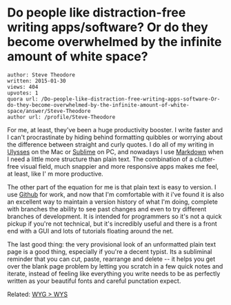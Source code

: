 # Do people like distraction-free writing apps/software? Or do they become overwhelmed by the infinite amount of white space?

	author: Steve Theodore
	written: 2015-01-30
	views: 404
	upvotes: 1
	quora url: /Do-people-like-distraction-free-writing-apps-software-Or-do-they-become-overwhelmed-by-the-infinite-amount-of-white-space/answer/Steve-Theodore
	author url: /profile/Steve-Theodore


For me, at least, they've been a huge productivity booster. I write faster and I can't procrastinate by hiding behind formatting quibbles or worrying about the difference between straight and curly quotes. I do all of my writing in [Ulysses](http://www.ulyssesapp.com/) on the Mac or [Sublime](http://www.sublimetext.com/) on PC, and nowadays I use [Markdown](http://daringfireball.net/projects/markdown/) when I need a little more structure than plain text. The combination of a clutter-free visual field, much snappier and more responsive apps makes me feel, at least, like I' m more productive.

The other part of the equation for me is that plain text is easy to version. I use [Github](https://github.com/) for work, and now that I'm comfortable with it i've found it is also an excellent way to maintain a version history of what I'm doing, complete with branches the ability to see past changes and even to try different branches of development. It is intended for programmers so it's not a quick pickup if you're not technical, but it's incredibly useful and there is a front end with a GUI and lots of tutorials floating around the net.

The last good thing: the very provisional look of an unformatted plain text page is a good thing, especially if you're a decent typist. Its a subliminal reminder that you can cut, paste, rearrange and delete -- it helps you get over the blank page problem by letting you scratch in a few quick notes and iterate, instead of feeling like everything you write needs to be as perfectly written as your beautiful fonts and careful punctation expect.

Related: [WYG > WYS](http://techartsurvival.blogspot.com/2014/11/wyg-wys.html)

